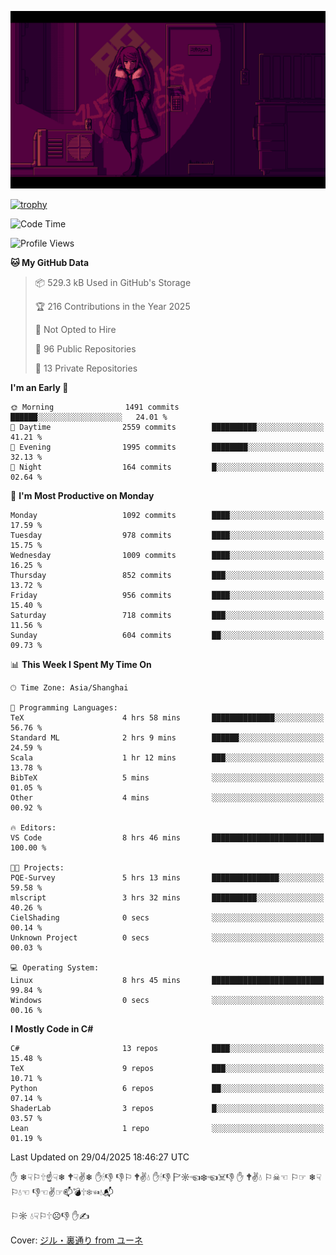 ![](imgs/main.png)

[![trophy](https://github-profile-trophy.vercel.app/?username=NeilKleistGao&theme=dracula)](https://github.com/ryo-ma/github-profile-trophy)

<!--START_SECTION:waka-->
![Code Time](http://img.shields.io/badge/Code%20Time-1%2C741%20hrs%2030%20mins-blue)

![Profile Views](http://img.shields.io/badge/Profile%20Views-1-blue)

**🐱 My GitHub Data** 

> 📦 529.3 kB Used in GitHub's Storage 
 > 
> 🏆 216 Contributions in the Year 2025
 > 
> 🚫 Not Opted to Hire
 > 
> 📜 96 Public Repositories 
 > 
> 🔑 13 Private Repositories 
 > 
**I'm an Early 🐤** 

```text
🌞 Morning                1491 commits        ██████░░░░░░░░░░░░░░░░░░░   24.01 % 
🌆 Daytime                2559 commits        ██████████░░░░░░░░░░░░░░░   41.21 % 
🌃 Evening                1995 commits        ████████░░░░░░░░░░░░░░░░░   32.13 % 
🌙 Night                  164 commits         █░░░░░░░░░░░░░░░░░░░░░░░░   02.64 % 
```
📅 **I'm Most Productive on Monday** 

```text
Monday                   1092 commits        ████░░░░░░░░░░░░░░░░░░░░░   17.59 % 
Tuesday                  978 commits         ████░░░░░░░░░░░░░░░░░░░░░   15.75 % 
Wednesday                1009 commits        ████░░░░░░░░░░░░░░░░░░░░░   16.25 % 
Thursday                 852 commits         ███░░░░░░░░░░░░░░░░░░░░░░   13.72 % 
Friday                   956 commits         ████░░░░░░░░░░░░░░░░░░░░░   15.40 % 
Saturday                 718 commits         ███░░░░░░░░░░░░░░░░░░░░░░   11.56 % 
Sunday                   604 commits         ██░░░░░░░░░░░░░░░░░░░░░░░   09.73 % 
```


📊 **This Week I Spent My Time On** 

```text
🕑︎ Time Zone: Asia/Shanghai

💬 Programming Languages: 
TeX                      4 hrs 58 mins       ██████████████░░░░░░░░░░░   56.76 % 
Standard ML              2 hrs 9 mins        ██████░░░░░░░░░░░░░░░░░░░   24.59 % 
Scala                    1 hr 12 mins        ███░░░░░░░░░░░░░░░░░░░░░░   13.78 % 
BibTeX                   5 mins              ░░░░░░░░░░░░░░░░░░░░░░░░░   01.05 % 
Other                    4 mins              ░░░░░░░░░░░░░░░░░░░░░░░░░   00.92 % 

🔥 Editors: 
VS Code                  8 hrs 46 mins       █████████████████████████   100.00 % 

🐱‍💻 Projects: 
PQE-Survey               5 hrs 13 mins       ███████████████░░░░░░░░░░   59.58 % 
mlscript                 3 hrs 32 mins       ██████████░░░░░░░░░░░░░░░   40.26 % 
CielShading              0 secs              ░░░░░░░░░░░░░░░░░░░░░░░░░   00.14 % 
Unknown Project          0 secs              ░░░░░░░░░░░░░░░░░░░░░░░░░   00.03 % 

💻 Operating System: 
Linux                    8 hrs 45 mins       █████████████████████████   99.84 % 
Windows                  0 secs              ░░░░░░░░░░░░░░░░░░░░░░░░░   00.16 % 
```

**I Mostly Code in C#** 

```text
C#                       13 repos            ████░░░░░░░░░░░░░░░░░░░░░   15.48 % 
TeX                      9 repos             ███░░░░░░░░░░░░░░░░░░░░░░   10.71 % 
Python                   6 repos             ██░░░░░░░░░░░░░░░░░░░░░░░   07.14 % 
ShaderLab                3 repos             █░░░░░░░░░░░░░░░░░░░░░░░░   03.57 % 
Lean                     1 repo              ░░░░░░░░░░░░░░░░░░░░░░░░░   01.19 % 
```




 Last Updated on 29/04/2025 18:46:27 UTC
<!--END_SECTION:waka-->

✋ ❄☟⚐🕆☝☟❄ 🕈☟✌❄ ✋🕯👎 👎⚐ 🕈✌💧 ✋🕯👎 🏱☼☜❄☜☠👎 ✋ 🕈✌💧 ⚐☠☜ ⚐☞ ❄☟⚐💧☜ 👎☜✌☞📫💣🕆❄☜💧📬

⚐☼ 💧☟⚐🕆☹👎 ✋✍

Cover: [ジル・裏通り from ユーネ](https://www.pixiv.net/artworks/62127066)
